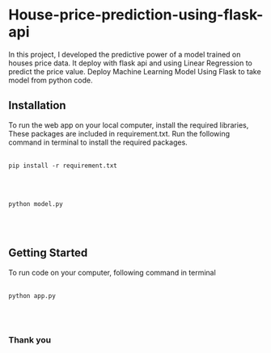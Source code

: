 # House-price-prediction-using-flask-api

In this project, I developed the predictive power of a model trained on houses price data. It deploy with flask api and using Linear Regression to predict the price value. Deploy Machine Learning Model Using Flask to take model from python code.


## Installation

To run the web app on your local computer, install the required libraries, These packages are included in requirement.txt.
Run the following command in terminal to install the required packages.<br><br>

```
pip install -r requirement.txt
```
<br>
<br>

```
python model.py
```
<br>
<br>

## Getting Started

To run code on your computer, following command in terminal<br><br>
```
python app.py
```
<br>
<br>


### Thank you


